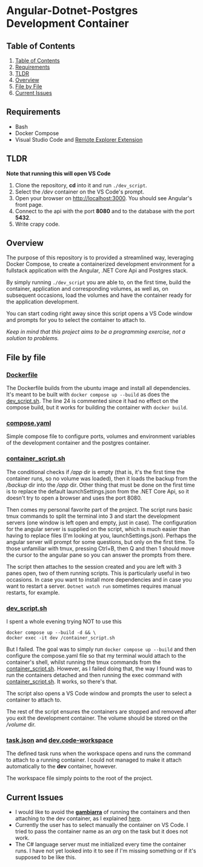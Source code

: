 # Angular-Dotnet-Postgres Development Container

## Table of Contents

1. [Table of Contents](#table-of-contents)
2. [Requirements](#requirements)
3. [TLDR](#tldr)
4. [Overview](#overview)
5. [File by File](#file-by-file)
6. [Current Issues](#current-issues)

## Requirements

- Bash
- Docker Compose
- Visual Studio Code and [Remote Explorer Extension](https://marketplace.visualstudio.com/items?itemName=ms-vscode.remote-explorer)

## TLDR

**Note that running this will open VS Code**

1. Clone the repository, **cd** into it and run ```./dev_script```.
2. Select the */dev* container on the VS Code's prompt.
3. Open your browser on [http://localhost:3000](http://localhost:3000). You should see Angular's front page.
4. Connect to the api with the port **8080** and to the database with the port **5432**.
5. Write crapy code.

## Overview

The purpose of this repository is to provided a streamlined way, leveraging Docker Compose, to create a containerized development environment for a fullstack application with the Angular, .NET Core Api and Postgres stack.

By simply running ```./dev_script``` you are able to, on the first time, build the container, application and corresponding volumes, as well as, on subsequent occasions, load the volumes and have the container ready for the application development.

You can start coding right away since this script opens a VS Code window and prompts for you to select the container to attach to.

*Keep in mind that this project aims to be a programming exercise, not a solution to problems.* 

## File by file

### [Dockerfile](Dockerfile)

The Dockerfile builds from the ubuntu image and install all dependencies. It's meant to be built with ```docker compose up --build``` as does the [dev_script.sh](dev_script.sh). The line 24 is commented since it had no effect on the compose build, but it works for building the container with ```docker build```.

### [compose.yaml](compose.yaml)

Simple compose file to configure ports, volumes and environment variables of the development container and the postgres container.

### [container_script.sh](container_script.sh)

The conditional checks if */app* dir is empty (that is, it's the first time the container runs, so no volume was loaded), then it loads the backup from the */backup* dir into the */app* dir. Other thing that must be done on the first time is to replace the default launchSettings.json from the .NET Core Api, so it doesn't try to open a browser and uses the port 8080.

Then comes my personal favorite part of the project. The script runs basic tmux commands to split the terminal into 3 and start the development servers (one window is left open and empty, just in case). The configuration for the angular server is supplied on the script, which is much easier than having to replace files (I'm looking at you, launchSettings.json). Perhaps the angular server will prompt for some questions, but only on the first time. To those unfamiliar with tmux, pressing Ctrl+B, then Q and then 1 should move the cursor to the angular pane so you can answer the prompts from there.

The script then attaches to the session created and you are left with 3 panes open, two of them running scripts. This is particularly useful in two occasions. In case you want to install more dependencies and in case you want to restart a server. ```Dotnet watch run``` sometimes requires manual restarts, for example.

### [dev_script.sh](dev_script.sh)

I spent a whole evening trying NOT to use this
```
docker compose up --build -d && \
docker exec -it dev /container_script.sh
```
But I failed. The goal was to simply run ``` docker compose up --build ``` and then configure the compose.yaml file so that my terminal would attach to the  container's shell, whilst running the tmux commands from the [container_script.sh](container_script.sh). However, as I failed doing that, the way I found was to run the containers detached and then running the exec command with [container_script.sh](container_script.sh). It works, so there's that.

The script also opens a VS Code window and prompts the user to select a container to attach to.

The rest of the script ensures the containers are stopped and removed after you exit the development container. The volume should be stored on the */volume* dir.

### [task.json](.vscode/tasks.json) and [dev.code-workspace](dev.code-workspace)

The defined task runs when the workspace opens and runs the command to attach to a running container. I could not managed to make it attach automatically to the **dev** container, however.

The workspace file simply points to the root of the project.

## Current Issues

- I would like to avoid the **[gambiarra](https://www.urbandictionary.com/define.php?term=Gambiarra)** of running the containers and then attaching to the dev container, as I explained [here](#dev_scriptsh).
- Currently the user has to select manually the container on VS Code. I tried to pass the container name as an *arg* on the task but it does not work.
- The C# language server must me initialized every time the container runs. I have not yet looked into it to see if I'm missing something or if it's supposed to be like this.